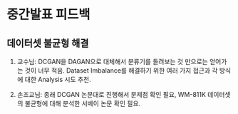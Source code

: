 # 중간발표 피드백

## 데이터셋 불균형 해결

1. 교수님:
DCGAN을 DAGAN으로 대체해서 분류기를 돌려보는 것 만으로는 얻어가는 것이 너무 적음.
Dataset Imbalance를 해결하기 위한 여러 가지 접근과 각 방식에 대한 Analysis 시도 추천.

2. 손조교님:
종래 DCGAN 논문대로 진행해서 문제점 확인 필요, WM-811K 데이터셋의 불균형에 대해 분석한 서베이 논문 확인 필요.
